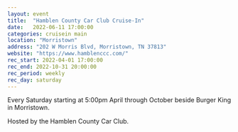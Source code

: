 ```yaml
---
layout: event
title:  "Hamblen County Car Club Cruise-In"
date:   2022-06-11 17:00:00
categories: cruisein main
location: "Morristown"
address: "202 W Morris Blvd, Morristown, TN 37813"
website: "https://www.hamblenccc.com/"
rec_start: 2022-04-01 17:00:00
rec_end: 2022-10-31 20:00:00
rec_period: weekly
rec_day: saturday
---
```


Every Saturday starting at 5:00pm April through October beside Burger King in Morristown.

Hosted by the Hamblen County Car Club.
